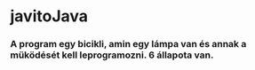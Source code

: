 # javitoJava

### A program egy bicikli, amin egy lámpa van és annak a müködését kell leprogramozni. 6 állapota van.
